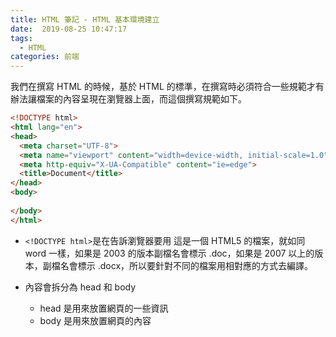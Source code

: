 ```yaml
---
title: HTML 筆記 - HTML 基本環境建立
date:  2019-08-25 10:47:17
tags: 
  - HTML
categories: 前端
---
```


我們在撰寫 HTML 的時候，基於 HTML 的標準，在撰寫時必須符合一些規範才有辦法讓檔案的內容呈現在瀏覽器上面，而這個撰寫規範如下。

``` html
<!DOCTYPE html>
<html lang="en">
<head>
  <meta charset="UTF-8">
  <meta name="viewport" content="width=device-width, initial-scale=1.0">
  <meta http-equiv="X-UA-Compatible" content="ie=edge">
  <title>Document</title>
</head>
<body>
  
</body>
</html>
```

* `<!DOCTYPE html>`是在告訴瀏覽器要用 這是一個 HTML5 的檔案，就如同 word 一樣，如果是 2003 的版本副檔名會標示 .doc，如果是 2007 以上的版本，副檔名會標示 .docx，所以要針對不同的檔案用相對應的方式去編譯。


* 內容會拆分為 head 和 body
    * head 是用來放置網頁的一些資訊
    * body 是用來放置網頁的內容


